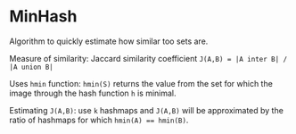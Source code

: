 # MinHash

Algorithm to quickly estimate how similar too sets are.

Measure of similarity: Jaccard similarity coefficient `J(A,B) = |A inter B| / |A union B|`

Uses `hmin` function: `hmin(S)` returns the value from the set for which the image through the hash function `h` is minimal.

Estimating `J(A,B)`: use `k` hashmaps and `J(A,B)` will be approximated by the ratio of hashmaps for which `hmin(A) == hmin(B)`.

